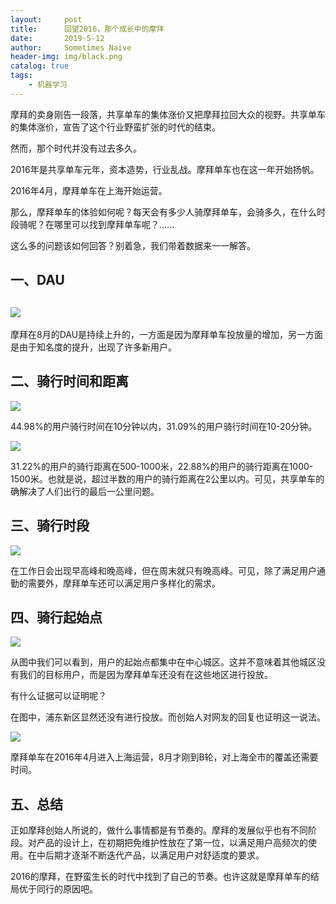 ```yaml
---
layout:     post
title:      回望2016，那个成长中的摩拜
date:       2019-5-12
author:     Sometimes Naive
header-img: img/black.png
catalog: true
tags:
    - 机器学习
---
```



摩拜的卖身刚告一段落，共享单车的集体涨价又把摩拜拉回大众的视野。共享单车的集体涨价，宣告了这个行业野蛮扩张的时代的结束。

然而，那个时代并没有过去多久。

2016年是共享单车元年，资本造势，行业乱战。摩拜单车也在这一年开始扬帆。

2016年4月，摩拜单车在上海开始运营。

那么，摩拜单车的体验如何呢？每天会有多少人骑摩拜单车，会骑多久，在什么时段骑呢？在哪里可以找到摩拜单车呢？......

这么多的问题该如何回答？别着急，我们带着数据来一一解答。

## 一、DAU

## ![](http://ww1.sinaimg.cn/large/9cc52ef9ly1g2tx87fyb5j20qq0emt94.jpg)

摩拜在8月的DAU是持续上升的，一方面是因为摩拜单车投放量的增加，另一方面是由于知名度的提升，出现了许多新用户。

## 二、骑行时间和距离

![](http://ww1.sinaimg.cn/large/9cc52ef9ly1g2txsif6w5j20md0cp3yd.jpg)

44.98%的用户骑行时间在10分钟以内，31.09%的用户骑行时间在10-20分钟。

![](http://ww1.sinaimg.cn/large/9cc52ef9ly1g2txwvu9l1j20mw0edjrb.jpg)

31.22%的用户的骑行距离在500-1000米，22.88%的用户的骑行距离在1000-1500米。也就是说，超过半数的用户的骑行距离在2公里以内。可见，共享单车的确解决了人们出行的最后一公里问题。

## 三、骑行时段

![](http://ww1.sinaimg.cn/large/9cc52ef9ly1g2tyj8ukr3j20mw0ed0tb.jpg)

在工作日会出现早高峰和晚高峰，但在周末就只有晚高峰。可见，除了满足用户通勤的需要外，摩拜单车还可以满足用户多样化的需求。

## 四、骑行起始点

![](http://ww1.sinaimg.cn/large/9cc52ef9ly1g2tzbt3heyj20l40f9die.jpg)

从图中我们可以看到，用户的起始点都集中在中心城区。这并不意味着其他城区没有我们的目标用户，而是因为摩拜单车还没有在这些地区进行投放。

有什么证据可以证明呢？

在图中，浦东新区显然还没有进行投放。而创始人对网友的回复也证明这一说法。

![](http://ww1.sinaimg.cn/large/9cc52ef9ly1g2tzctfqfsj20i30cadfv.jpg)

摩拜单车在2016年4月进入上海运营，8月才刚到B轮，对上海全市的覆盖还需要时间。

## 五、总结

正如摩拜创始人所说的，做什么事情都是有节奏的。摩拜的发展似乎也有不同阶段。对产品的设计上，在初期把免维护性放在了第一位，以满足用户高频次的使用。在中后期才逐渐不断迭代产品，以满足用户对舒适度的要求。

2016的摩拜，在野蛮生长的时代中找到了自己的节奏。也许这就是摩拜单车的结局优于同行的原因吧。
